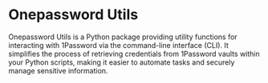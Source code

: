 # Onepassword Utils
Onepassword Utils is a Python package providing utility functions for interacting with 1Password via the command-line interface (CLI). It simplifies the process of retrieving credentials from 1Password vaults within your Python scripts, making it easier to automate tasks and securely manage sensitive information.
